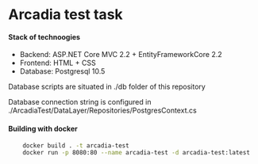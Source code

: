 # Arcadia test task
#### Stack of technoogies
* Backend: ASP.NET Core MVC 2.2 + EntityFrameworkCore 2.2
* Frontend: HTML + CSS
* Database: Postgresql 10.5

Database scripts are situated in ./db folder of this repository

Database connection string is configured in ./ArcadiaTest/DataLayer/Repositories/PostgresContext.cs


#### Building with docker

```bash
	docker build . -t arcadia-test
	docker run -p 8080:80 --name arcadia-test -d arcadia-test:latest
```
